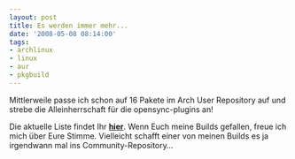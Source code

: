 ```yaml
---
layout: post
title: Es werden immer mehr...
date: '2008-05-08 08:14:00'
tags:
- archlinux
- linux
- aur
- pkgbuild
---
```


Mittlerweile passe ich schon auf 16 Pakete im Arch User Repository auf und strebe die Alleinherrschaft für die opensync-plugins an!

Die aktuelle Liste findet Ihr <a href="http://aur.archlinux.org/packages.php?SeB=m&#038;K=hwesselmann">__hier__</a>. Wenn Euch meine Builds gefallen, freue ich mich über Eure Stimme. Vielleicht schafft einer von meinen Builds es ja irgendwann mal ins Community-Repository&#8230;